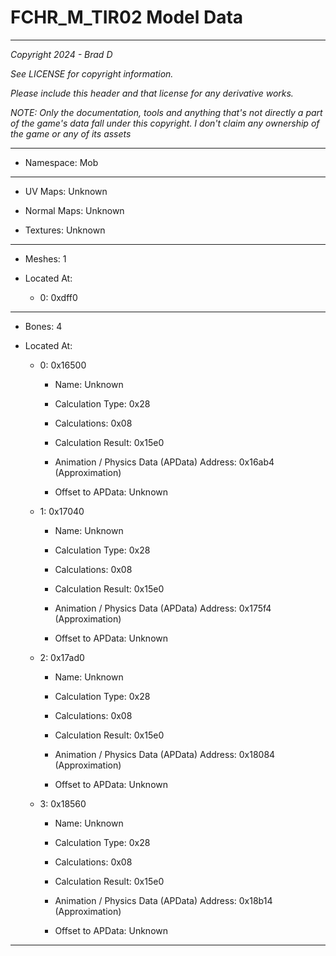 # FCHR_M_TIR02 Model Data

---

*Copyright 2024 - Brad D*

*See LICENSE for copyright information.*

*Please include this header and that license for any derivative works.*

*NOTE: Only the documentation, tools and anything that's not directly a part of the game's data fall under this copyright. I don't claim any ownership of the game or any of its assets*

---

* Namespace: Mob

---

* UV Maps: Unknown

* Normal Maps: Unknown

* Textures: Unknown

---

* Meshes: 1

* Located At:

  * 0: 0xdff0

---

* Bones: 4

* Located At:

  * 0: 0x16500

    * Name: Unknown

    * Calculation Type: 0x28

    * Calculations: 0x08

    * Calculation Result: 0x15e0

    * Animation / Physics Data (APData) Address: 0x16ab4 (Approximation)

    * Offset to APData: Unknown

  * 1: 0x17040

    * Name: Unknown

    * Calculation Type: 0x28

    * Calculations: 0x08

    * Calculation Result: 0x15e0

    * Animation / Physics Data (APData) Address: 0x175f4 (Approximation)

    * Offset to APData: Unknown

  * 2: 0x17ad0

    * Name: Unknown

    * Calculation Type: 0x28

    * Calculations: 0x08

    * Calculation Result: 0x15e0

    * Animation / Physics Data (APData) Address: 0x18084 (Approximation)

    * Offset to APData: Unknown

  * 3: 0x18560

    * Name: Unknown

    * Calculation Type: 0x28

    * Calculations: 0x08

    * Calculation Result: 0x15e0

    * Animation / Physics Data (APData) Address: 0x18b14 (Approximation)

    * Offset to APData: Unknown

---

